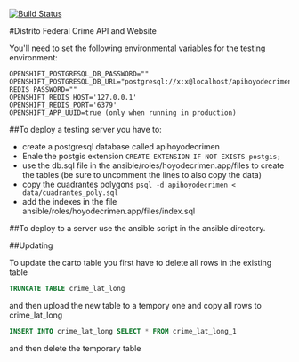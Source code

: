 [![Build Status](https://travis-ci.org/diegovalle/hoyodecrimen.api.svg?branch=master)](https://travis-ci.org/diegovalle/hoyodecrimen.api)

#Distrito Federal Crime API and Website

You'll need to set the following environmental variables for the testing environment:

```
OPENSHIFT_POSTGRESQL_DB_PASSWORD=""
OPENSHIFT_POSTGRESQL_DB_URL="postgresql://x:x@localhost/apihoyodecrimen"
REDIS_PASSWORD=""
OPENSHIFT_REDIS_HOST='127.0.0.1'
OPENSHIFT_REDIS_PORT='6379'
OPENSHIFT_APP_UUID=true (only when running in production)
```

##To deploy a testing server you have to:

* create a postgresql database called apihoyodecrimen
* Enale the postgis extension ```CREATE EXTENSION IF NOT EXISTS postgis;```
* use the db.sql file in the ansible/roles/hoyodecrimen.app/files to create the tables (be sure to uncomment the lines to
also copy the data)
* copy the cuadrantes polygons ```psql -d apihoyodecrimen < data/cuadrantes_poly.sql```
* add the indexes in the file ansible/roles/hoyodecrimen.app/files/index.sql



##To deploy to a server use the ansible script in the ansible directory.


##Updating

To update the carto table you first have to delete all rows in the existing table

```sql
TRUNCATE TABLE crime_lat_long
```

and then upload the new table to a tempory one and copy all rows to crime_lat_long

```sql
INSERT INTO crime_lat_long SELECT * FROM crime_lat_long_1
```

and then delete the temporary table

